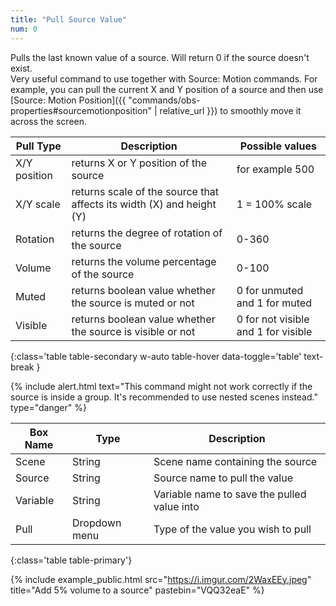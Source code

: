 ```yaml
---
title: "Pull Source Value"
num: 0
---
```


Pulls the last known value of a source. Will return 0 if the source doesn't exist.\
Very useful command to use together with Source: Motion commands. For example, you can pull the current X and Y position of a source and then use [Source: Motion Position]({{ "commands/obs-properties#sourcemotionposition" | relative_url }}) to smoothly move it across the screen.

| Pull Type | Description | Possible values | 
|-------|--------|--------
|X/Y position  | returns X or Y position of the source | for example 500 
|X/Y scale | returns scale of the source that affects its width (X) and height (Y) |  1 = 100% scale
|Rotation | returns the degree of rotation of the source | 0-360
|Volume | returns the volume percentage of the source | 0-100
|Muted | returns boolean value whether the source is muted or not | 0 for unmuted and 1 for muted
|Visible | returns boolean value whether the source is visible or not | 0 for not visible and 1 for visible
{:class='table table-secondary w-auto table-hover data-toggle='table' text-break }

{% include alert.html text="This command might not work correctly if the source is inside a group. It's recommended to use nested scenes instead." type="danger" %} 

| Box Name | Type | Description | 
|-------|--------|--------
|Scene|	String|	Scene name containing the source
|Source|	String|	Source name to pull the value
|Variable	|String|	Variable name to save the pulled value into
|Pull	|Dropdown menu| Type of the value you wish to pull
{:class='table table-primary'}

{% include example_public.html src="https://i.imgur.com/2WaxEEy.jpeg" title="Add 5% volume to a source" pastebin="VQQ32eaE" %} 



